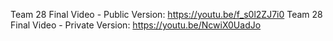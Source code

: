Team 28 Final Video - Public Version: https://youtu.be/f_s0l2ZJ7i0 
Team 28 Final Video - Private Version: https://youtu.be/NcwiX0UadJo 